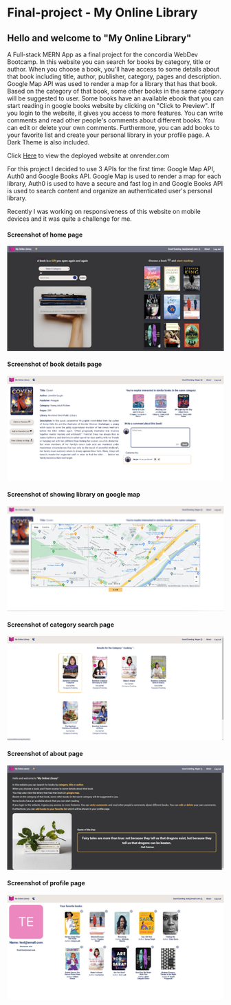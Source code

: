 # Final-project - My Online Library
## Hello and welcome to "My Online Library"

A Full-stack MERN App as a final project for the concordia WebDev Bootcamp. 
In this website you can search for books by category, title or author.
When you choose a book, you'll have access to some details about that book including title, author, publisher, category, pages and description.
Google Map API was used to render a map for a library that has that book.
Based on the category of that book, some other books in the same category will be suggested to user.
Some books have an available ebook that you can start reading in google books website by clicking on "Click to Preview".
If you login to the website, it gives you access to more features. You can write comments and read other people's 
comments about different books. You can edit or delete your own comments. Furthermore, you can add books to your favorite
list and create your personal library in your profile page.
A Dark Theme is also included.


Click [Here](https://my-online-library.onrender.com/) to view the deployed website at onrender.com


For this project I decided to use 3 APIs for the first time: Google Map API, Auth0 and Google Books API. Google Map is used to render a map for each library, Auth0 is used to have a secure and fast log in and Google Books API is used to search content and organize an authenticated user's personal library.

Recently I was working on responsiveness of this website on mobile devices and it was quite a challenge for me.


#### Screenshot of home page
![Screenshot of home page!](./client/public/images/1homepage[2].jpg "Home page")

#### Screenshot of book details page
![Screenshot of book detail page!](./client/public/images/2bookdetailpage.jpg "Book detail page")


#### Screenshot of showing library on google map
![showing library on google map](./client/public/images/3map.jpg "showing library on google map")


#### Screenshot of category search page
![Screenshot of category search page!](./client/public/images/4categorySearch.jpg "category search page")


#### Screenshot of about page
![Screenshot of about page!](./client/public/images/5aboutPage.jpg "about page")


#### Screenshot of profile page
![Screenshot of profile page!](./client/public/images/6ProfilePage.jpg "profile page")

